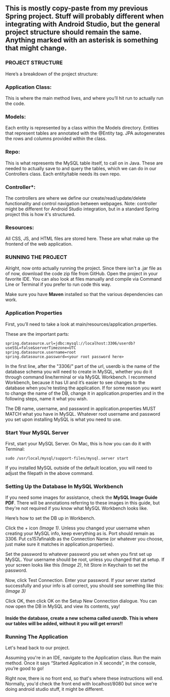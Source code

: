 ## This is mostly copy-paste from my previous Spring project. Stuff will probably different when integrating with Android Studio, but the general project structure should remain the same. Anything marked with an asterisk is something that might change.

### PROJECT STRUCTURE

Here’s a breakdown of the project structure:

### Application Class:
This is where the main method lives, and where you’ll hit run to actually run the code.

### Models:

Each entity is represented by a class within the Models directory. Entities that represent tables are annotated with the @Entity tag. JPA autogenerates the rows and columns provided within the class.

### Repo:

This is what represents the MySQL table itself, to call on in Java. These are needed to actually save to and query the tables, which we can do in our Controllers class. Each entity/table needs its own repo.

### Controller\*:

The controllers are where we define our create/read/update/delete functionality and control navigation between webpages. 
Note: controller might be different for Android Studio integration, but in a standard Spring project this is how it's structured.

### Resources:
All CSS, JS, and HTML files are stored here. These are what make up the frontend of the web application. 

### RUNNING THE PROJECT

Alright, now onto actually running the project. Since there isn't a .jar file as of now, download the code zip file from GitHub. 
Open the project in your favorite IDE. You can also look at files manually and compile via Command Line or Terminal if you prefer to run code this way.

Make sure you have **Maven** installed so that the various dependencies can work.
### Application Properties

First, you’ll need to take a look at main/resources/application.properties. 

These are the important parts:
```
spring.datasource.url=jdbc:mysql://localhost:3306/userdb?useSSL=false&serverTimezone=UTC
spring.datasource.username=root
spring.datasource.password=<your root password here>
```

In the first line, after the "3306/" part of the url, userdb is the name of the database schema you will need to create in MySQL, whether you do it through command line/terminal or via MySQL Workbench. 
I recommend Workbench, because it has UI and it’s easier to see changes to the database when you’re testing the application. 
If for some reason you want to change the name of the DB, change it in application.properties and in the following steps, name it what you wish.

The DB name, username, and password in application.properties MUST MATCH what you have in MySQL.
Whatever root username and password you set upon installing MySQL is what you need to use.

### Start Your MySQL Server
First, start your MySQL Server. 
On Mac, this is how you can do it with Terminal: 
```
sudo /usr/local/mysql/support-files/mysql.server start
```
If you installed MySQL outside of the default location, you will need to adjust the filepath in the above command.

### Setting Up the Database In MySQL Workbench
If you need some images for assistance, check the **MySQL Image Guide PDF**.
There will be annotations referring to these images in this guide, but they're not required if you know what MySQL Workbench looks like.

Here’s how to set the DB up in Workbench.

Click the + icon _(Image 1)_. Unless you changed your username when creating your MySQL info, keep everything as is. Port should remain as 3306. Put cs157afinaldb as the Connection Name (or whatever you choose, just make sure it matches in application.properties).

Set the password to whatever password you set when you first set up MySQL. Your username should be root, unless you changed that at setup. If your screen looks like this _(Image 2)_, hit Store in Keychain to set the password.

Now, click Test Connection. Enter your password. If your server started successfully and your info is all correct, you should see something like this: _(Image 3)_

Click OK, then click OK on the Setup New Connection dialogue. You can now open the DB in MySQL and view its contents, yay!

#### Inside the database, create a new schema called _**userdb**_. This is where our tables will be added, without it you will get errors!!

### Running The Application
Let's head back to our project.

Assuming you're in an IDE, navigate to the Application class. Run the main method. Once it says “Started Application in X seconds”, in the console, you’re good to go!

Right now, there is no front end, so that's where these instructions will end. Normally, you'd check the front end with localhost/8080 but since we're doing android studio stuff, it might be different.
